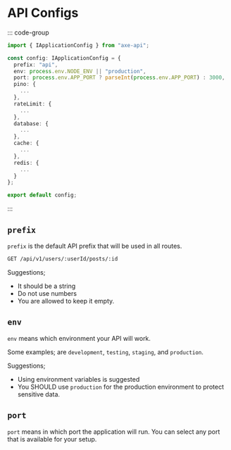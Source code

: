 # API Configs

::: code-group

```ts [app/config.ts]
import { IApplicationConfig } from "axe-api";

const config: IApplicationConfig = {
  prefix: "api",
  env: process.env.NODE_ENV || "production",
  port: process.env.APP_PORT ? parseInt(process.env.APP_PORT) : 3000,
  pino: {
    ...
  },
  rateLimit: {
    ...
  },
  database: {
    ...
  },
  cache: {
    ...
  },
  redis: {
    ...
  }
};

export default config;
```

:::

## `prefix`

`prefix` is the default API prefix that will be used in all routes.

```bash
GET /api/v1/users/:userId/posts/:id
```

Suggestions;

- It should be a string
- Do not use numbers
- You are allowed to keep it empty.

## `env`

`env` means which environment your API will work.

Some examples; are `development`, `testing`, `staging`, and `production`.

Suggestions;

- Using environment variables is suggested
- You SHOULD use `production` for the production environment to protect sensitive data.

## `port`

`port` means in which port the application will run. You can select any port that is available for your setup.
